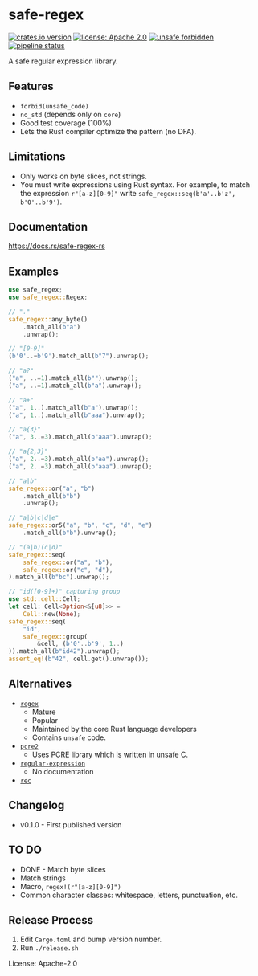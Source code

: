 # safe-regex

[![crates.io version](https://img.shields.io/crates/v/essie-tls.svg)](https://crates.io/crates/safe-regex)
[![license: Apache 2.0](https://gitlab.com/leonhard-llc/safe-regex-rs/-/raw/main/license-apache-2.0.svg)](http://www.apache.org/licenses/LICENSE-2.0)
[![unsafe forbidden](https://gitlab.com/leonhard-llc/safe-regex-rs/-/raw/main/unsafe-forbidden-success.svg)](https://github.com/rust-secure-code/safety-dance/)
[![pipeline status](https://gitlab.com/leonhard-llc/safe-regex-rs/badges/main/pipeline.svg)](https://gitlab.com/leonhard-llc/safe-regex-rs/-/pipelines)

A safe regular expression library.

## Features
- `forbid(unsafe_code)`
- `no_std` (depends only on `core`)
- Good test coverage (100%)
- Lets the Rust compiler optimize the pattern (no DFA).

## Limitations
- Only works on byte slices, not strings.
- You must write expressions using Rust syntax.
  For example, to match the expression `r"[a-z][0-9]"` write
  `safe_regex::seq(b'a'..b'z', b'0'..b'9')`.

## Documentation
<https://docs.rs/safe-regex-rs>

## Examples
```rust
use safe_regex;
use safe_regex::Regex;

// "."
safe_regex::any_byte()
    .match_all(b"a")
    .unwrap();

// "[0-9]"
(b'0'..=b'9').match_all(b"7").unwrap();

// "a?"
("a", ..=1).match_all(b"").unwrap();
("a", ..=1).match_all(b"a").unwrap();

// "a+"
("a", 1..).match_all(b"a").unwrap();
("a", 1..).match_all(b"aaa").unwrap();

// "a{3}"
("a", 3..=3).match_all(b"aaa").unwrap();

// "a{2,3}"
("a", 2..=3).match_all(b"aa").unwrap();
("a", 2..=3).match_all(b"aaa").unwrap();

// "a|b"
safe_regex::or("a", "b")
    .match_all(b"b")
    .unwrap();

// "a|b|c|d|e"
safe_regex::or5("a", "b", "c", "d", "e")
    .match_all(b"b").unwrap();

// "(a|b)(c|d)"
safe_regex::seq(
    safe_regex::or("a", "b"),
    safe_regex::or("c", "d"),
).match_all(b"bc").unwrap();

// "id([0-9]+)" capturing group
use std::cell::Cell;
let cell: Cell<Option<&[u8]>> =
    Cell::new(None);
safe_regex::seq(
    "id",
    safe_regex::group(
        &cell, (b'0'..b'9', 1..)
)).match_all(b"id42").unwrap();
assert_eq!(b"42", cell.get().unwrap());
```

## Alternatives
- [`regex`](https://crates.io/crates/regex)
  - Mature
  - Popular
  - Maintained by the core Rust language developers
  - Contains `unsafe` code.
- [`pcre2`](https://crates.io/crates/pcre2)
  - Uses PCRE library which is written in unsafe C.
- [`regular-expression`](https://crates.io/crates/regular-expression)
  - No documentation
- [`rec`](https://crates.io/crates/rec)

## Changelog
- v0.1.0 - First published version

## TO DO
- DONE - Match byte slices
- Match strings
- Macro, `regex!(r"[a-z][0-9]")`
- Common character classes: whitespace, letters, punctuation, etc.

## Release Process
1. Edit `Cargo.toml` and bump version number.
1. Run `./release.sh`

License: Apache-2.0
